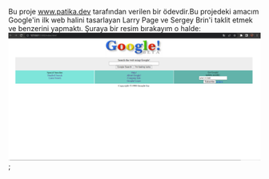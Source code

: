 Bu proje www.patika.dev tarafından verilen bir ödevdir.Bu projedeki amacım Google'in ilk web halini tasarlayan 
Larry Page ve Sergey Brin'i taklit etmek ve benzerini yapmaktı.
Şuraya bir resim bırakayım o halde:
![tamamlanmış hali](/img/completed%20state.png);
